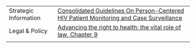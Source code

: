 
    
    
|   |   |
|---|---|
|Strategic Information|[Consolidated Guidelines On Person-Centered HIV Patient Monitoring and Case Surveillance](https://apps.who.int/iris/handle/10665/255702)|
|Legal & Policy|[Advancing the right to health: the vital role of law, Chapter 9](https://apps.who.int/iris/handle/10665/252815)|
| | |
  
    
